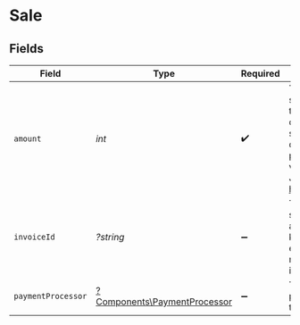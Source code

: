 # Sale


## Fields

| Field                                                                                                                                                                                         | Type                                                                                                                                                                                          | Required                                                                                                                                                                                      | Description                                                                                                                                                                                   |
| --------------------------------------------------------------------------------------------------------------------------------------------------------------------------------------------- | --------------------------------------------------------------------------------------------------------------------------------------------------------------------------------------------- | --------------------------------------------------------------------------------------------------------------------------------------------------------------------------------------------- | --------------------------------------------------------------------------------------------------------------------------------------------------------------------------------------------- |
| `amount`                                                                                                                                                                                      | *int*                                                                                                                                                                                         | :heavy_check_mark:                                                                                                                                                                            | The amount of the sale in cents (for all two-decimal currencies). If the sale is in a zero-decimal currency, pass the full integer value (e.g. `1437` JPY). Learn more: https://d.to/currency |
| `invoiceId`                                                                                                                                                                                   | *?string*                                                                                                                                                                                     | :heavy_minus_sign:                                                                                                                                                                            | The invoice ID of the sale. Can be used as a idempotency key – only one sale event can be recorded for a given invoice ID.                                                                    |
| `paymentProcessor`                                                                                                                                                                            | [?Components\PaymentProcessor](../../Models/Components/PaymentProcessor.md)                                                                                                                   | :heavy_minus_sign:                                                                                                                                                                            | The payment processor via which the sale was made.                                                                                                                                            |
